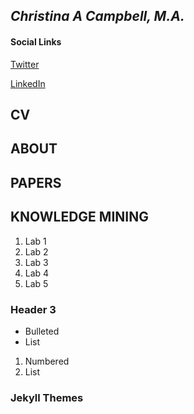 ## *Christina A Campbell, M.A.*

#### Social Links
[Twitter](https://twitter.com/jinxc6/)                                                                 

[LinkedIn](https://www.linkedin.com/in/christina-c-31512219/)


## CV

## ABOUT

## PAPERS

## KNOWLEDGE MINING
1. Lab 1
2. Lab 2
3. Lab 3
4. Lab 4
5. Lab 5

### Header 3

- Bulleted
- List

1. Numbered
2. List


### Jekyll Themes
